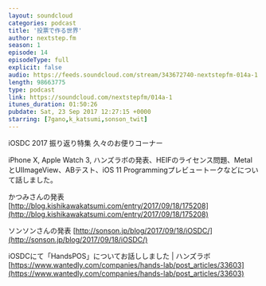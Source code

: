 ```yaml
---
layout: soundcloud
categories: podcast
title: '投票で作る世界'
author: nextstep.fm
season: 1
episode: 14
episodeType: full
explicit: false
audio: https://feeds.soundcloud.com/stream/343672740-nextstepfm-014a-1.m4a
length: 98663775
type: podcast
link: https://soundcloud.com/nextstepfm/014a-1
itunes_duration: 01:50:26
pubdate: Sat, 23 Sep 2017 12:27:15 +0000
starring: [7gano,k_katsumi,sonson_twit]
---
```


iOSDC 2017 振り返り特集
久々のお便りコーナー

iPhone X, Apple Watch 3, ハンズラボの発表、HEIFのライセンス問題、MetalとUIImageView、ABテスト、iOS 11 Programmingプレビュートークなどについて話しました。

かつみさんの発表
[http://blog.kishikawakatsumi.com/entry/2017/09/18/175208](http://blog.kishikawakatsumi.com/entry/2017/09/18/175208)

ソンソンさんの発表
[http://sonson.jp/blog/2017/09/18/iOSDC/](http://sonson.jp/blog/2017/09/18/iOSDC/)

iOSDCにて「HandsPOS」についてお話ししました | ハンズラボ
[https://www.wantedly.com/companies/hands-lab/post_articles/33603](https://www.wantedly.com/companies/hands-lab/post_articles/33603)
